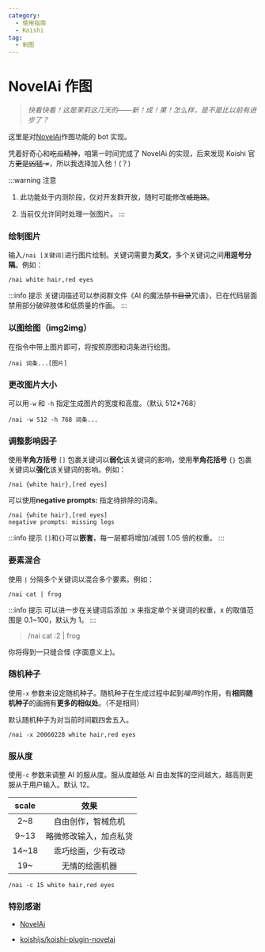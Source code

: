 ```yaml
---
category:
  - 使用指南
  - Koishi
tag:
  - 制图
---
```


# NovelAi 作图

> _快看快看！这是茉莉这几天的——新！成！果！怎么样，是不是比以前有进步了？_

这里是对[NovelAi](https://novelai.net/)作图功能的 bot 实现。

凭着好奇心和~~吃瓜精神~~，咱第一时间完成了 NovelAi 的实现，后来发现 Koishi 官方~~更是凶猛 ×~~，所以我选择加入他！(？)

:::warning 注意

1. 此功能处于内测阶段，仅对开发群开放，随时可能修改~~或跑路~~。

2. 当前仅允许同时处理一张图片。
   :::

### 绘制图片

输入`/nai [关键词]`进行图片绘制。关键词需要为**英文**，多个关键词之间**用逗号分隔**。例如：

```
/nai white hair,red eyes
```

:::info 提示
关键词描述可以参阅群文件《AI 的魔法~~禁书目录~~咒语》，已在代码层面禁用部分破碎肢体和低质量的作画。
:::

### 以图绘图（img2img）

在指令中带上图片即可，将按照原图和词条进行绘图。

```
/nai 词条...[图片]
```

### 更改图片大小

可以用`-w` 和 `-h` 指定生成图片的宽度和高度。（默认 512\*768）

```
/nai -w 512 -h 768 词条...
```

### 调整影响因子

使用**半角方括号** `[]` 包裹关键词以**弱化**该关键词的影响，使用**半角花括号** `{}` 包裹关键词以**强化**该关键词的影响。例如：

```
/nai {white hair},[red eyes]
```

可以使用**negative prompts:** 指定待排除的词条。

```
/nai {white hair},[red eyes]
negative prompts: missing legs
```

:::info 提示
`[]`和`{}`可以**嵌套**，每一层都将增加/减弱 1.05 倍的权重。
:::

### 要素混合

使用 `|` 分隔多个关键词以混合多个要素。例如：

```
/nai cat | frog
```

:::info 提示
可以进一步在关键词后添加 :x 来指定单个关键词的权重，x 的取值范围是 0.1~100，默认为 1。
:::

> /nai cat :2 | frog

你将得到一只缝合怪 (字面意义上)。

### 随机种子

使用`-x` 参数来设定随机种子。随机种子在生成过程中起到*噪声*的作用，有**相同随机种子**的画拥有**更多的相似处**。（不是相同）

默认随机种子为对当前时间戳四舍五入。

```
/nai -x 20060228 white hair,red eyes
```

### 服从度

使用`-c` 参数来调整 AI 的服从度。服从度越低 AI 自由发挥的空间越大，越高则更服从于用户输入。默认 12。

| scale |          效果          |
| :---: | :--------------------: |
|  2~8  |   自由创作，智械危机   |
| 9~13  | 略微修改输入，加点私货 |
| 14~18 |   乖巧绘画，少有改动   |
|  19~  |     无情的绘画机器     |

```
/nai -c 15 white hair,red eyes
```

### 特别感谢

- [NovelAi](https://novelai.net/)

- [ koishijs/koishi-plugin-novelai](https://github.com/koishijs/koishi-plugin-novelai)
